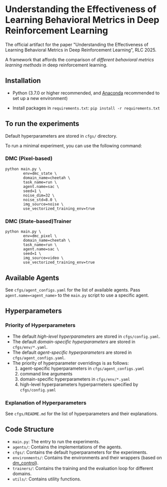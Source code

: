 # Understanding the Effectiveness of Learning Behavioral Metrics in Deep Reinforcement Learning
The official artifact for the paper "Understanding the Effectiveness of Learning Behavioral Metrics in Deep Reinforcement Learning", RLC 2025.

A framework that affords the comparison of *different behavioral metrics learning methods* in deep reinforcement learning.

## Installation
- Python (3.7.0 or higher recommended, and [Anaconda](https://www.anaconda.com/) recommended to set up a new environment)

- Install packages in `requirements.txt`: `pip install -r requirements.txt`


## To run the experiments
Default hyperparameters are stored in `cfgs/` directory.

To run a minimal experiment, you can use the following command:
### DMC (Pixel-based)
```
python main.py \
        env=dmc_state \
        domain_name=cheetah \
        task_name=run \
        agent.name=sac \
        seed=1 \
        noise_dim=32 \
        noise_std=8.0 \
        img_source=noise \
        use_vectorized_training_env=true
```

### DMC (State-based)Trainer
```
python main.py \
        env=dmc_pixel \
        domain_name=cheetah \
        task_name=run \
        agent.name=sac \
        seed=1 \
        img_source=video \
        use_vectorized_training_env=true
```

## Available Agents
See `cfgs/agent_configs.yaml` for the list of available agents. Pass `agent.name=<agent_name>` to the `main.py` script to use a specific agent.

## Hyperparameters
### Priority of Hyperparameters
- The default *high-level hyperparameters* are stored in `cfgs/config.yaml`.
- The default *domain-specific hyperparameters* are stored in `cfgs/env/*.yaml`.
- The default *agent-specific hyperparameters* are stored in `cfgs/agent_configs.yaml`.
- The priority of hyperparameter overridings is as follows:
    1. agent-specific hyperparameters in `cfgs/agent_configs.yaml`
    2. command line arguments
    3. domain-specific hyperparameters in `cfgs/env/*.yaml`
    4. high-level hyperparameters hyperparmeters specified by `cfgs/config.yaml`

### Explanation of Hyperparameters
See `cfgs/README.md` for the list of hyperparameters and their explanations.

## Code Structure
- `main.py`: The entry to run the experiments.
- `agents/`: Contains the implementations of the agents.
- `cfgs/`: Contains the default hyperparameters for the experiments.
- `environments/`: Contains the environments and their wrappers (based on [dm_control](https://github.com/google-deepmind/dm_control)).
- `trainers/`: Contains the training and the evaluation loop for different domains.
- `utils/`: Contains utility functions.


